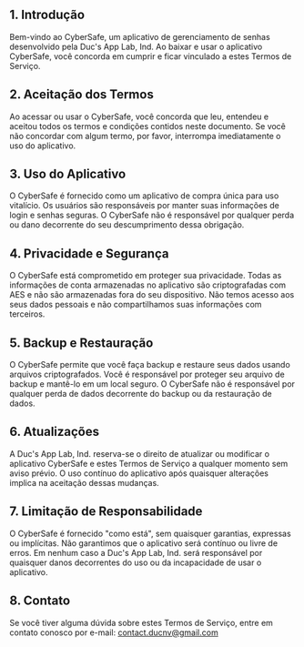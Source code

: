 ## **1. Introdução**

Bem-vindo ao CyberSafe, um aplicativo de gerenciamento de senhas desenvolvido pela Duc's App Lab, Ind. Ao baixar e usar o aplicativo CyberSafe, você concorda em cumprir e ficar vinculado a estes Termos de Serviço.

## **2. Aceitação dos Termos**

Ao acessar ou usar o CyberSafe, você concorda que leu, entendeu e aceitou todos os termos e condições contidos neste documento. Se você não concordar com algum termo, por favor, interrompa imediatamente o uso do aplicativo.

## **3. Uso do Aplicativo**

O CyberSafe é fornecido como um aplicativo de compra única para uso vitalício. Os usuários são responsáveis por manter suas informações de login e senhas seguras. O CyberSafe não é responsável por qualquer perda ou dano decorrente do seu descumprimento dessa obrigação.

## **4. Privacidade e Segurança**

O CyberSafe está comprometido em proteger sua privacidade. Todas as informações de conta armazenadas no aplicativo são criptografadas com AES e não são armazenadas fora do seu dispositivo. Não temos acesso aos seus dados pessoais e não compartilhamos suas informações com terceiros.

## **5. Backup e Restauração**

O CyberSafe permite que você faça backup e restaure seus dados usando arquivos criptografados. Você é responsável por proteger seu arquivo de backup e mantê-lo em um local seguro. O CyberSafe não é responsável por qualquer perda de dados decorrente do backup ou da restauração de dados.

## **6. Atualizações**

A Duc's App Lab, Ind. reserva-se o direito de atualizar ou modificar o aplicativo CyberSafe e estes Termos de Serviço a qualquer momento sem aviso prévio. O uso contínuo do aplicativo após quaisquer alterações implica na aceitação dessas mudanças.

## **7. Limitação de Responsabilidade**

O CyberSafe é fornecido "como está", sem quaisquer garantias, expressas ou implícitas. Não garantimos que o aplicativo será contínuo ou livre de erros. Em nenhum caso a Duc's App Lab, Ind. será responsável por quaisquer danos decorrentes do uso ou da incapacidade de usar o aplicativo.

## **8. Contato**

Se você tiver alguma dúvida sobre estes Termos de Serviço, entre em contato conosco por e-mail: <contact.ducnv@gmail.com>
